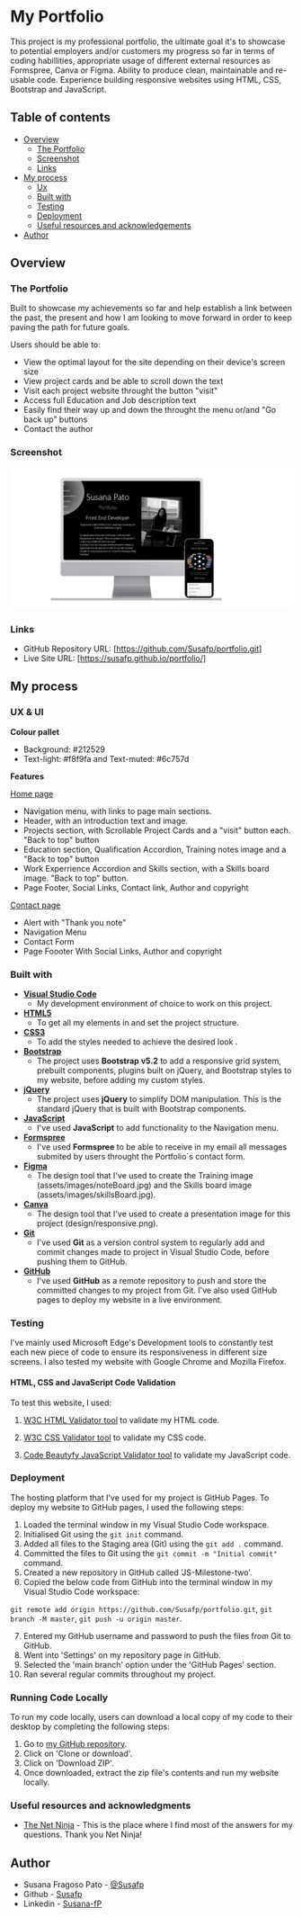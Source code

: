 # My Portfolio

This project is my professional portfolio, the ultimate goal it's to showcase to potential employers and/or customers my progress so far in terms of coding habillities, appropriate usage of different external resources as Formspree, Canva or Figma. Ability to produce clean, maintainable and re-usable code. Experience building responsive websites using HTML, CSS, Bootstrap and JavaScript. 


## Table of contents

- [Overview](#overview)
  - [The Portfolio](#the-portfolio)
  - [Screenshot](#screenshot)
  - [Links](#links)
- [My process](#my-process)
  - [Ux](#ux)
  - [Built with](#built-with)
  - [Testing](#testing)
  - [Deployment](#deployment)
  - [Useful resources and acknowledgements](#useful-resources-and-acknowledgements)
- [Author](#Author)

## Overview

### The Portfolio

Built to showcase my achievements so far and help establish a link between the past, the present and how I am looking to move forward in order to keep paving the path for future goals. 

Users should be able to:

- View the optimal layout for the site depending on their device's screen size
- View project cards and be able to scroll down the text
- Visit each project website throught the button "visit"
- Access full Education and Job description text
- Easily find their way up and down the throught the menu or/and "Go back up" buttons
- Contact the author

### Screenshot

![Portfolio Page](design/responsive.png)

### Links

- GitHub Repository URL: [https://github.com/Susafp/portfolio.git]
- Live Site URL: [https://susafp.github.io/portfolio/]

## My process

### UX & UI

**Colour pallet**

- Background: #212529
- Text-light: #f8f9fa and Text-muted: #6c757d

**Features**

[Home page](index.html)

 - Navigation menu, with links to page main sections.
 - Header, with an introduction text and image. 
 - Projects section, with Scrollable Project  Cards and a "visit" button each.
 "Back to top" button
 - Education section,
 Qualification Accordion, Training notes image and a "Back to top" button
 - Work Experrience Accordion and 
 Skills section, with a Skills board image.
 "Back to top" button.
 - Page Footer,
 Social Links, Contact link, Author and copyright

[Contact page](contact.html)

 - Alert with "Thank you note"
 - Navigation Menu
 - Contact Form
 - Page Foooter
 With Social Links, Author and copyright

### Built with

- [**Visual Studio Code**](https://code.visualstudio.com/)
   - My development environment of choice to work on this project.
- [**HTML5**](https://developer.mozilla.org/en-US/docs/Web/Guide/HTML/HTML5)
    - To get all my elements in and set the project structure.
- [**CSS3**](https://developer.mozilla.org/en-US/docs/Web/CSS/CSS3)
    - To add the styles needed to achieve the desired look .
- [**Bootstrap**](https://getbootstrap.com/)
    - The project uses **Bootstrap v5.2** to add a responsive grid system, prebuilt components, plugins built on jQuery, and Bootstrap styles to my website, before adding my custom styles.
- [**jQuery**](https://jquery.com)
    - The project uses **jQuery** to simplify DOM manipulation. This is the standard jQuery that is built with Bootstrap components. 
- [**JavaScript**](https://www.javascript.com/)
    - I've used **JavaScript** to add functionality to the Navigation menu.
- [**Formspree**](https://formspree.io/)
    - I've used **Formspree** to be able to receive in my email all messages submited by users throught the Portfolio´s contact form.
- [**Figma**](https://www.figma.com/)
    - The design tool that I've used to create the Training image (assets/images/noteBoard.jpg) and the Skills board image (assets/images/skillsBoard.jpg).
- [**Canva**](https://www.canva.com/en_gb/)
    - The design tool that I've used to create a presentation image for this project (design/responsive.png).
- [**Git**](https://git-scm.com/)
    - I've used **Git** as a version control system to regularly add and commit changes made to project in Visual Studio Code, before pushing them to GitHub.
- [**GitHub**](https://github.com/)
    - I've used **GitHub** as a remote repository to push and store the committed changes to my project from Git. I've also used GitHub pages to deploy my website in a live environment.

### Testing

I've mainly used Microsoft Edge's Development tools to constantly test each new piece of code to ensure its responsiveness in different size screens. I also tested my website with Google Chrome and Mozilla Firefox.

#### HTML, CSS and JavaScript Code Validation

To test this website, I used:

1. [W3C HTML Validator tool](https://validator.w3.org/#validate_by_input) to validate my HTML code. 

2. [W3C CSS Validator tool](https://jigsaw.w3.org/css-validator/#validate_by_input) to validate my CSS code.

3. [Code Beautyfy JavaScript Validator tool](https://codebeautify.org/jsvalidate) to validate my JavaScript code.

### Deployment

The hosting platform that I've used for my project is GitHub Pages. To deploy my website to GitHub pages, I used the following steps:

1. Loaded the terminal window in my Visual Studio Code workspace.
2. Initialised Git using the `git init` command.
3. Added all files to the Staging area (Git) using the `git add .` command.
4. Committed the files to Git using the `git commit -m "Initial commit"` command.
5. Created a new repository in GitHub called 'JS-Milestone-two'.
6. Copied the below code from GitHub into the terminal window in my Visual Studio Code workspace:

```git remote add origin https://github.com/Susafp/portfolio.git```,
```git branch -M master```,
```git push -u origin master```.

7. Entered my GitHub username and password to push the files from Git to GitHub.
8. Went into 'Settings' on my repository page in GitHub.
9. Selected the 'main branch' option under the 'GitHub Pages' section.
10. Ran several regular commits throughout my project.

### Running Code Locally

To run my code locally, users can download a local copy of my code to their desktop by completing the following steps:

1. Go to [my GitHub repository](https://github.com/Susafp/portfolio.git).
2. Click on 'Clone or download'.
3. Click on 'Download ZIP'.
4. Once downloaded, extract the zip file's contents and run my website locally.

### Useful resources and acknowledgments

- [The Net Ninja](https://www.youtube.com/channel/UCW5YeuERMmlnqo4oq8vwUpg) - This is the place where I find most of the answers for my questions. 
Thank you Net Ninja!

## Author

- Susana Fragoso Pato - [@Susafp](#)
- Github - [Susafp](https://github.com/Susafp)
- Linkedin - [Susana-fP](https://www.linkedin.com/in/susana-fp/)


